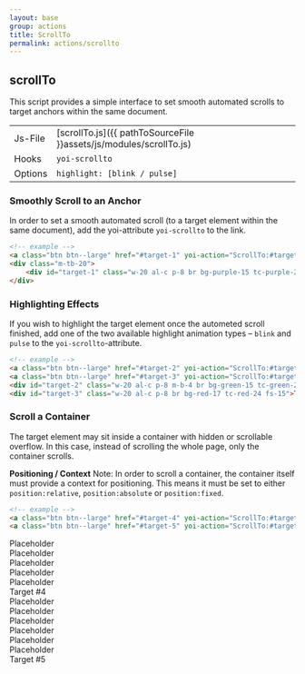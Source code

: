 ```yaml
---
layout: base
group: actions
title: ScrollTo
permalink: actions/scrollto
---
```


## scrollTo

<p class="intro">This script provides a simple interface to set smooth automated scrolls to target anchors within the same document.</p>

|         |                                                                    |
| -       | -                                                                  |
| Js-File | [scrollTo.js]({{ pathToSourceFile }}assets/js/modules/scrollTo.js) |
| Hooks   | `yoi-scrollto`                                                     |
| Options | `highlight: [blink / pulse]`                                       |

### Smoothly Scroll to an Anchor

In order to set a smooth automated scroll (to a target element within the same document), add the yoi-attribute `yoi-scrollto` to the link.

```html
<!-- example -->
<a class="btn btn--large" href="#target-1" yoi-action="ScrollTo:#target-1;">Scroll to Target #1</a>
<div class="m-tb-20">
    <div id="target-1" class="w-20 al-c p-8 br bg-purple-15 tc-purple-24 fs-15">Target #1</div>
</div>
```

### Highlighting Effects

If you wish to highlight the target element once the autometed scroll finished, add one of the two available highlight animation types – `blink` and `pulse` to the `yoi-scrollto`-attribute.

```html
<!-- example -->
<a class="btn btn--large" href="#target-2" yoi-action="ScrollTo:#target-2; highlight:blink">Scroll to Target #2</a>
<a class="btn btn--large" href="#target-3" yoi-action="ScrollTo:#target-3; highlight:pulse">Scroll to Target #3</a>
<div id="target-2" class="w-20 al-c p-8 m-b-4 br bg-green-15 tc-green-24 fs-15">Target #2</div>
<div id="target-3" class="w-20 al-c p-8 br bg-red-17 tc-red-24 fs-15">Target #3</div>
```

### Scroll a Container

The target element may sit inside a container with hidden or scrollable overflow. In this case, instead of scrolling the whole page, only the container scrolls.

<p class="hint"><b>Positioning / Context</b> Note: In order to scroll a container, the container itself must provide a context for positioning. This means it must be set to either <code>position:relative</code>, <code>position:absolute</code> or <code>position:fixed</code>.</p>

```html
<!-- example -->
<a class="btn btn--large" href="#target-4" yoi-action="ScrollTo:#target-4;">Scroll Container to Target #4</a>
<a class="btn btn--large" href="#target-5" yoi-action="ScrollTo:#target-5;">Scroll Container to Target #5</a>
```

<div class="m-t-4 h-40 p-4 br b-all bc-main-22 pos-rel scrl-y">
    <div class="w-20 al-c p-8 m-b-2 br bg-main-23 tc-main-12 fs-15">Placeholder</div>
    <div class="w-20 al-c p-8 m-b-2 br bg-main-23 tc-main-12 fs-15">Placeholder</div>
    <div class="w-20 al-c p-8 m-b-2 br bg-main-23 tc-main-12 fs-15">Placeholder</div>
    <div class="w-20 al-c p-8 m-b-2 br bg-main-23 tc-main-12 fs-15">Placeholder</div>
    <div class="w-20 al-c p-8 m-b-2 br bg-main-23 tc-main-12 fs-15">Placeholder</div>
    <div id="target-4" class="w-20 al-c p-8 m-b-2 br bg-yellow-20 tc-yellow-8 fs-15">Target #4</div>
    <div class="w-20 al-c p-8 m-b-2 br bg-main-23 tc-main-12 fs-15">Placeholder</div>
    <div class="w-20 al-c p-8 m-b-2 br bg-main-23 tc-main-12 fs-15">Placeholder</div>
    <div class="w-20 al-c p-8 m-b-2 br bg-main-23 tc-main-12 fs-15">Placeholder</div>
    <div class="w-20 al-c p-8 m-b-2 br bg-main-23 tc-main-12 fs-15">Placeholder</div>
    <div class="w-20 al-c p-8 m-b-2 br bg-main-23 tc-main-12 fs-15">Placeholder</div>
    <div class="w-20 al-c p-8 m-b-2 br bg-main-23 tc-main-12 fs-15">Placeholder</div>
    <div id="target-5" class="w-20 al-c p-8 m-b-2 br bg-yellow-20 tc-yellow-8 fs-15">Target #5</div>
</div>
